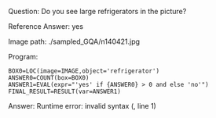 Question: Do you see large refrigerators in the picture?

Reference Answer: yes

Image path: ./sampled_GQA/n140421.jpg

Program:

```
BOX0=LOC(image=IMAGE,object='refrigerator')
ANSWER0=COUNT(box=BOX0)
ANSWER1=EVAL(expr="'yes' if {ANSWER0} > 0 and else 'no'")
FINAL_RESULT=RESULT(var=ANSWER1)
```
Answer: Runtime error: invalid syntax (<string>, line 1)

